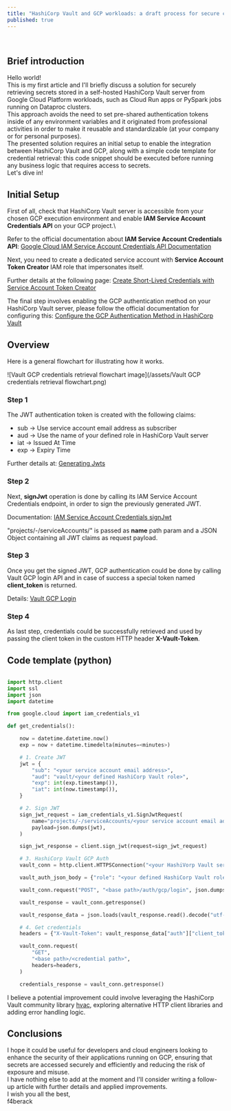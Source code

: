```yaml
---
title: "HashiCorp Vault and GCP workloads: a draft process for secure credential retrieval"
published: true
---
```

&nbsp;

## Brief introduction

Hello world!\
This is my first article and I'll briefly discuss a solution for securely retrieving secrets stored in a self-hosted HashiCorp Vault server from Google Cloud Platform workloads, such as Cloud Run apps or PySpark jobs running on Dataproc clusters.\
This approach avoids the need to set pre-shared authentication tokens inside of any environment variables and it originated from professional activities in order to make it reusable and standardizable (at your company or for personal purposes).\
The presented solution requires an initial setup to enable the integration between HashiCorp Vault and GCP, along with a simple code template for credential retrieval: this code snippet should be executed before running any business logic that requires access to secrets.\
Let's dive in!

## Initial Setup

First of all, check that HashiCorp Vault server is accessible from your chosen GCP execution environment and enable **IAM Service Account Credentials API** on your GCP project.\

Refer to the official documentation about **IAM Service Account Credentials API**:
[Google Cloud IAM Service Account Credentials API Documentation](https://cloud.google.com/iam/docs/reference/credentials/rest)

Next, you need to create a dedicated service account with **Service Account Token Creator** IAM role that impersonates itself.

Further details at the following page: [Create Short-Lived Credentials with Service Account Token Creator](https://cloud.google.com/iam/docs/create-short-lived-credentials-direct)

The final step involves enabling the GCP authentication method on your HashiCorp Vault server, please follow the official documentation for configuring this:
[Configure the GCP Authentication Method in HashiCorp Vault](https://developer.hashicorp.com/vault/docs/auth/gcp)


## Overview

Here is a general flowchart for illustrating how it works.

![Vault GCP credentials retrieval flowchart image](/assets/Vault GCP credentials retrieval flowchart.png)

### Step 1
The JWT authentication token is created with the following claims:
- sub -> Use service account email address as subscriber
- aud -> Use the name of your defined role in HashiCorp Vault server
- iat -> Issued At Time
- exp -> Expiry Time

Further details at:
[Generating Jwts](https://developer.hashicorp.com/vault/docs/auth/gcp#generating-jwts)

### Step 2
Next, **signJwt** operation is done by calling its IAM Service Account Credentials endpoint, in order to sign the previously generated JWT.

Documentation:
[IAM Service Account Credentials signJwt](https://cloud.google.com/iam/docs/reference/credentials/rest/v1/projects.serviceAccounts/signJwt)

"projects/-/serviceAccounts/<your service account email address>" is passed as **name** path param and a JSON Object containing all JWT claims as request payload.

### Step 3
Once you get the signed JWT, GCP authentication could be done by calling Vault GCP login API and in case of success a special token named **client_token** is returned.

Details: [Vault GCP Login](https://developer.hashicorp.com/vault/api-docs/auth/gcp#login)

### Step 4
As last step, credentials could be successfully retrieved and used by passing the client token in the custom HTTP header **X-Vault-Token**.

## Code template (python)


````python

import http.client
import ssl
import json
import datetime

from google.cloud import iam_credentials_v1

def get_credentials():

    now = datetime.datetime.now()
    exp = now + datetime.timedelta(minutes=<minutes>)

    # 1. Create JWT
    jwt = {
        "sub": "<your service account email address>",
        "aud": "vault/<your defined HashiCorp Vault role>",
        "exp": int(exp.timestamp()),
        "iat": int(now.timestamp()),
    }

    # 2. Sign JWT
    sign_jwt_request = iam_credentials_v1.SignJwtRequest(
        name="projects/-/serviceAccounts/<your service account email address>",
        payload=json.dumps(jwt),
    )

    sign_jwt_response = client.sign_jwt(request=sign_jwt_request)

    # 3. HashiCorp Vault GCP Auth
    vault_conn = http.client.HTTPSConnection("<your HashiVorp Vault server URL>")

    vault_auth_json_body = {"role": "<your defined HashiCorp Vault role>", "jwt": sign_jwt_response.signed_jwt}

    vault_conn.request("POST", "<base path>/auth/gcp/login", json.dumps(vault_auth_json_body))

    vault_response = vault_conn.getresponse()

    vault_response_data = json.loads(vault_response.read().decode("utf-8"))

    # 4. Get credentials
    headers = {"X-Vault-Token": vault_response_data["auth"]["client_token"]}

    vault_conn.request(
        "GET",
        "<base path>/<credential path>",
        headers=headers,
    )

    credentials_response = vault_conn.getresponse()

````

I believe a potential improvement could involve leveraging the HashiCorp Vault community library [hvac](https://hvac.readthedocs.io/en/stable/overview.html), exploring alternative HTTP client libraries and adding error handling logic.

## Conclusions
I hope it could be useful for developers and cloud engineers looking to enhance the security of their applications running on GCP, ensuring that secrets are accessed securely and efficiently and reducing the risk of exposure and misuse.\
I have nothing else to add at the moment and I'll consider writing a follow-up article with further details and applied improvements.\
I wish you all the best,\
f4berack
